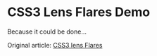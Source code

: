# CSS3 Lens Flares Demo #

Because it could be done...

Original article: [CSS3 lens Flares](http://neilmagee.com/css3-lens-flares.php)
